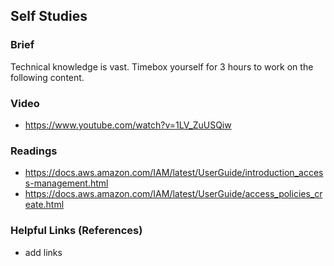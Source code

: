 ## Self Studies

### Brief

Technical knowledge is vast. Timebox yourself for 3 hours to work on the following content.

### Video 

- https://www.youtube.com/watch?v=1LV_ZuUSQiw

### Readings

- https://docs.aws.amazon.com/IAM/latest/UserGuide/introduction_access-management.html
- https://docs.aws.amazon.com/IAM/latest/UserGuide/access_policies_create.html

### Helpful Links (References)

- add links
